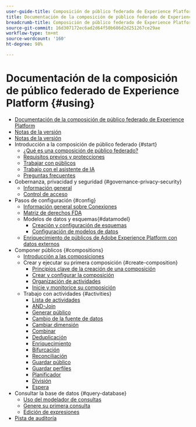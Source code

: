 ```yaml
---
user-guide-title: Composición de público federado de Experience Platform
title: Documentación de la composición de público federado de Experience Platform
breadcrumb-title: Composición de público federado de Experience Platform
source-git-commit: 16d307172ec6ad2d64f50b686d2d251267ce29ae
workflow-type: tm+mt
source-wordcount: '160'
ht-degree: 98%

---
```



# Documentación de la composición de público federado de Experience Platform {#using}

+ [Documentación de la composición de público federado de Experience Platform](home.md)
+ [Notas de la versión](start/release-notes.md)
+ [Notas de la versión](start/e-release-notes.md)
+ Introducción a la composición de público federado {#start}
   + [¿Qué es una composición de público federado?](start/get-started.md)
   + [Requisitos previos y protecciones](start/access-prerequisites.md)
   + [Trabajar con públicos](start/audiences.md)
   + [Trabajo con el asistente de IA](start/ai-assistant.md)
   + [Preguntas frecuentes](start/faq.md)
+ Gobernanza, privacidad y seguridad {#governance-privacy-security}
   + [Información general](./governance-privacy-security/home.md)
   + [Control de acceso](governance-privacy-security/access-control.md)
+ Pasos de configuración {#config}
   + [Información general sobre Conexiones](connections/home.md)
   + [Matriz de derechos FDA](connections/fda-rights.md)
   + Modelos de datos y esquemas{#datamodel}
      + [Creación y configuración de esquemas](customer/schemas.md)
      + [Configuración de modelos de datos](data-management/gs-models.md)
   + [Enriquecimiento de públicos de Adobe Experience Platform con datos externos](connections/destinations.md)
+ Componer públicos {#compositions}
   + [Introducción a las composiciones](compositions/gs-compositions.md)
   + Crear y ejecutar su primera composición {#create-composition}
      + [Principios clave de la creación de una composición](compositions/gs-composition-creation.md)
      + [Crear y configurar la composición](compositions/create-composition.md)
      + [Organización de actividades](compositions/orchestrate-activities.md)
      + [Inicie y monitorice su composición](compositions/start-monitor-composition.md)
   + Trabajo con actividades {#activities}
      + [Lista de actividades](compositions/activities/about-activities.md)
      + [AND-Join](compositions/activities/and-join.md)
      + [Generar público](compositions/activities/build-audience.md)
      + [Cambio de la fuente de datos](compositions/activities/change-data-source.md)
      + [Cambiar dimensión](compositions/activities/change-dimension.md)
      + [Combinar](compositions/activities/combine.md)
      + [Deduplicación](compositions/activities/deduplication.md)
      + [Enriquecimiento](compositions/activities/enrichment.md)
      + [Bifurcación](compositions/activities/fork.md)
      + [Reconciliación](compositions/activities/reconciliation.md)
      + [Guardar público](compositions/activities/save-audience.md)
      + [Guardar perfiles](compositions/activities/save-profiles.md)
      + [Planificador](compositions/activities/scheduler.md)
      + [División](compositions/activities/split.md)
      + [Espera](compositions/activities/wait.md)
+ Consultar la base de datos {#query-database}
   + [Uso del modelador de consultas](query/query-modeler-overview.md)
   + [Genere su primera consulta](query/build-query.md)
   + [Edición de expresiones](query/expression-editor.md)
+ [Pista de auditoría](admin/audit-trail.md)

